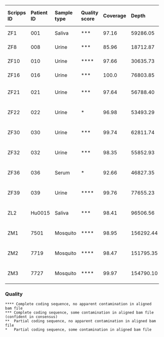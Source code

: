 | Scripps ID | Patient ID | Sample type | Quality score | Coverage |     Depth |      Onset | Collection | Days post onset | Local or travel | Location of infection      | GE/ul RNA | GE/mL sample | Sequencing status | Consensus name                              | Merged Bam File                 |
| :---       |       :--- | :---        | :---          |     :--- |      :--- |       :--- |       :--- |            :--- | :---            | :---                       |      :--- |         :--- | :---              | :---                                        | :---                            |
| ZF1        |        001 | Saliva      | ***           |    97.16 |  59286.05 | 2016.03.18 | 2016.03.22 |               4 | Travel          | Martinique                 |        11 |      3.3E+03 | coding-complete   | ZF1_01Sa_XX-2016-03-22-usa_ex_martinique    | ZF1.c1.SA.l1.l3.l4.r1           |
| ZF8        |        008 | Urine       | ***           |    85.96 |  18712.87 | 2016.06.15 | 2016.06.21 |               6 | Travel          | Puerto Rico                |         4 |      1.1E+03 | coding-complete   | ZF8_08U_XX-2016-06-21-usa_ex_puerto_rico    | ZF8.c1.UR.a1.l1.l2.r1           |
| ZF10       |        010 | Urine       | ****          |    97.66 |  30635.73 | 2016.06.17 | 2016.06.22 |               5 | Local?          | Cuba                       |       213 |      6.1E+04 | coding-complete   | ZF10_10U_KX842499- 2016-06-22-usa_ex_cuba   | ZF10.c1.UR.a1.l1.r1             |
| ZF16       |        016 | Urine       | ***           |    100.0 |  76803.85 | 2016.06.28 | 2016.07.03 |               5 | Travel          | Puerto Rico                |        14 |      4.0E+03 | coding-complete   | ZF16_16U_XX-2016-07-03-usa_ex_puerto_rico   | ZF16.c1.UR.a1.l1.l2.l3.l4.l5.r1 |
| ZF21       |        021 | Urine       | ***           |    97.64 |  56788.40 | 2016.07.09 | 2016.07.19 |              10 | Local           | "Dade County, Florida"     |        50 |      1.4E+04 | coding-complete   | ZF21_21U_XX-2016-07-19-usa                  | ZF21.c1.UR.l1.l2.l3.r1          |
| ZF22       |        022 | Urine       | *             |    96.98 |  53493.29 | 2016.07.16 | 2016.07.16 |               6 | Local           | "Dade County, Florida"     |        11 |      3.0E+03 | small gap         | ZF22_22U_XX-2016-07-16-usa                  | ZF22.c1.UR.l1.l2.l3.r1          |
| ZF30       |        030 | Urine       | ***           |    99.74 |  62811.74 | 2016.07.31 | 2016.08.02 |               2 | Local           | "Dade County, Florida"     |        36 |      1.0E+04 | coding-complete   | ZF30_30U_XX-2016-08-02-usa                  | ZF30.c1.UR.l1.l2.l3.r1          |
| ZF32       |        032 | Urine       | ***           |    98.35 |  55852.93 | 2016.07.29 | 2016.08.05 |               7 | Local           | "Dade County, Florida"     |        75 |      2.1E+04 | coding-complete   | ZF32_32U_XX-2016-08-05-usa                  | ZF32.c1.UR.l1.l2.l3.r1          |
| ZF36       |        036 | Serum       | *             |    92.66 |  46827.35 | 2016.08.03 | 2016.08.04 |               1 | Local           | "Dade County, Florida"     |        11 |      3.2E+03 | small gap         | ZF36_36S_XX-2016-08-04-usa                  | ZF36.c1.SR.l1.l2.l3.l4.r1       |
| ZF39       |        039 | Urine       | ****          |    99.76 |  77655.23 | 2016.08.12 | 2016.08.17 |               5 | Local           | "Pinellas County, Florida" |      1276 |      3.6E+05 | coding-complete   | ZF39_39U_XX-2016-08-17-usa                  | ZF39.c1.UR.l1.l2.l3.r1          |
| ZL2        |     Hu0015 | Saliva      | ***           |    98.41 |  96506.56 | 2016.08.19 | 2016.08.24 |               5 | Local           | "Dade County, Florida"     |        38 |     21610.23 | coding-complete   | ZL2_Hu0015_KX832731-2016-08-22-usa          | ZL2.c1.SA.a1.l1.l2.r1           |
| ZM1        |       7501 | Mosquito    | ****          |    98.95 | 156292.44 |            | 2016.08.22 |                 | Local           | "Dade County, Florida"     |      4563 |      9.1E+06 | coding-complete   | Ae-aegypti_ZM1_7501_KX838904-2016-08-22-usa | ZM1.c1.MO.a1.l1.l2.r1           |
| ZM2        |       7719 | Mosquito    | ****          |    98.47 | 151795.35 |            | 2016.08.23 |                 | Local           | "Dade County, Florida"     |       279 |      5.6E+05 | coding-complete   | Ae-aegypti_ZM2_7719_KX838905-2016-08-23-usa | ZM2.c1.MO.a1.l1.l2.r1           |
| ZM3        |       7727 | Mosquito    | ****          |    99.97 | 154790.10 |            | 2016.08.23 |                 | Local           | "Dade County, Florida"     |     22549 |      4.5E+07 | coding-complete   | Ae-aegypti_ZM3_7727_KX838906-2016-08-23-usa | ZM3.c1.MO.a1.l1.l2.r1           |

### Quality
```
**** Complete coding sequence, no apparent contamination in aligned bam file
***	Complete coding sequence, some contamination in aligned bam file (confident in consensus)
**	Partial coding sequence, no apparent contamination in aligned bam file
*	Partial coding sequence, some contamination in aligned bam file
```